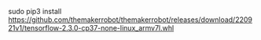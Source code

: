 sudo pip3 install https://github.com/themakerrobot/themakerrobot/releases/download/220921v1/tensorflow-2.3.0-cp37-none-linux_armv7l.whl
